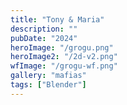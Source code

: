 ```yaml
---
title: "Tony & Maria"
description: ""
pubDate: "2024"
heroImage: "/grogu.png"
heroImage2: "/2d-v2.png"
wfImage: "/grogu-wf.png"
gallery: "mafias"
tags: ["Blender"]
---
```

